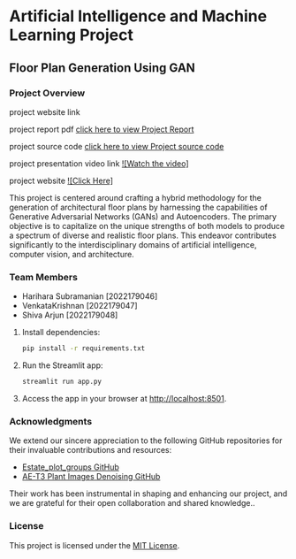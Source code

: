 # Artificial Intelligence and Machine Learning Project

## Floor Plan Generation Using GAN

### Project Overview
project website link      

project report pdf [click here to view Project Report](https://drive.google.com/drive/u/0/folders/16C535f8dN7vIkaGtdpprTSQMs_nQeoQI)

project source code [click here to view Project source code ](https://github.com/Haridotpy/Project-Documentation/blob/main/app.py)

project presentation video link   [![Watch the video]](https://www.youtube.com/watch?v=Nnrwh7807r4)

project website [![Click Here]](https://project-documentation-suljrvag6nkt5x9ipa2ozu.streamlit.app/)




This project is centered around crafting a hybrid methodology for the generation of architectural floor plans by harnessing the capabilities of Generative Adversarial Networks (GANs) and Autoencoders. The primary objective is to capitalize on the unique strengths of both models to produce a spectrum of diverse and realistic floor plans. This endeavor contributes significantly to the interdisciplinary domains of artificial intelligence, computer vision, and architecture.


### Team Members

- Harihara Subramanian [2022179046]
- VenkataKrishnan [2022179047]
- Shiva Arjun [2022179048]


1. Install dependencies:

    ```bash
    pip install -r requirements.txt
    ```

2. Run the Streamlit app:

    ```bash
    streamlit run app.py
    ```

3. Access the app in your browser at [http://localhost:8501](http://localhost:8501).

### Acknowledgments

We extend our sincere appreciation to the following GitHub repositories for their invaluable contributions and resources:

- [Estate_plot_groups GitHub](https://github.com/aakgna/Estate_plot_groups)
- [AE-T3 Plant Images Denoising GitHub](https://github.com/adityamushyam/AE-T3/blob/main/Plant%20Images%20Denoising.ipynb)

Their work has been instrumental in shaping and enhancing our project, and we are grateful for their open collaboration and shared knowledge..

### License

This project is licensed under the [MIT License](LICENSE).

